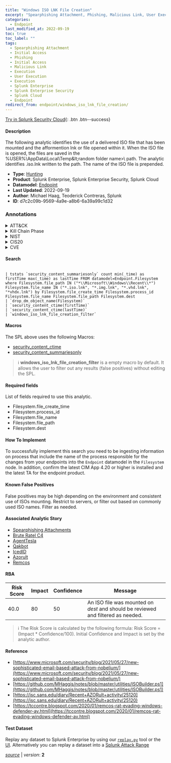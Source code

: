 ```yaml
---
title: "Windows ISO LNK File Creation"
excerpt: "Spearphishing Attachment, Phishing, Malicious Link, User Execution"
categories:
  - Endpoint
last_modified_at: 2022-09-19
toc: true
toc_label: ""
tags:
  - Spearphishing Attachment
  - Initial Access
  - Phishing
  - Initial Access
  - Malicious Link
  - Execution
  - User Execution
  - Execution
  - Splunk Enterprise
  - Splunk Enterprise Security
  - Splunk Cloud
  - Endpoint
redirect_from: endpoint/windows_iso_lnk_file_creation/
---
```




[Try in Splunk Security Cloud](https://www.splunk.com/en_us/cyber-security.html){: .btn .btn--success}

#### Description

The following analytic identifies the use of a delivered ISO file that has been mounted and the afformention lnk or file opened within it. When the ISO file is opened, the files are saved in the %USER%\AppData\Local\Temp\&lt;random folder name&gt;\ path. The analytic identifies .iso.lnk written to the path. The name of the ISO file is prepended.

- **Type**: [Hunting](https://github.com/splunk/security_content/wiki/Detection-Analytic-Types)
- **Product**: Splunk Enterprise, Splunk Enterprise Security, Splunk Cloud
- **Datamodel**: [Endpoint](https://docs.splunk.com/Documentation/CIM/latest/User/Endpoint)
- **Last Updated**: 2022-09-19
- **Author**: Michael Haag, Teoderick Contreras, Splunk
- **ID**: d7c2c09b-9569-4a9e-a8b6-6a39a99c1d32

### Annotations
<details>
  <summary>ATT&CK</summary>

<div markdown="1">

#### [ATT&CK](https://attack.mitre.org/)

| ID          | Technique   | Tactic         |
| ----------- | ----------- |--------------- |
| [T1566.001](https://attack.mitre.org/techniques/T1566/001/) | Spearphishing Attachment | Initial Access |

| [T1566](https://attack.mitre.org/techniques/T1566/) | Phishing | Initial Access |

| [T1204.001](https://attack.mitre.org/techniques/T1204/001/) | Malicious Link | Execution |

| [T1204](https://attack.mitre.org/techniques/T1204/) | User Execution | Execution |

</div>
</details>


<details>
  <summary>Kill Chain Phase</summary>

<div markdown="1">

* Delivery
* Installation


</div>
</details>


<details>
  <summary>NIST</summary>

<div markdown="1">

* DE.AE



</div>
</details>

<details>
  <summary>CIS20</summary>

<div markdown="1">

* CIS 10



</div>
</details>

<details>
  <summary>CVE</summary>

<div markdown="1">


</div>
</details>


#### Search

```

| tstats `security_content_summariesonly` count min(_time) as firstTime max(_time) as lastTime FROM datamodel=Endpoint.Filesystem where Filesystem.file_path IN ("*\\Microsoft\\Windows\\Recent\\*") Filesystem.file_name IN ("*.iso.lnk", "*.img.lnk", "*.vhd.lnk", "*vhdx.lnk") by Filesystem.file_create_time Filesystem.process_id Filesystem.file_name Filesystem.file_path Filesystem.dest 
| `drop_dm_object_name(Filesystem)` 
| `security_content_ctime(firstTime)` 
| `security_content_ctime(lastTime)` 
| `windows_iso_lnk_file_creation_filter`
```

#### Macros
The SPL above uses the following Macros:
* [security_content_ctime](https://github.com/splunk/security_content/blob/develop/macros/security_content_ctime.yml)
* [security_content_summariesonly](https://github.com/splunk/security_content/blob/develop/macros/security_content_summariesonly.yml)

> :information_source:
> **windows_iso_lnk_file_creation_filter** is a empty macro by default. It allows the user to filter out any results (false positives) without editing the SPL.



#### Required fields
List of fields required to use this analytic.
* Filesystem.file_create_time
* Filesystem.process_id
* Filesystem.file_name
* Filesystem.file_path
* Filesystem.dest



#### How To Implement
To successfully implement this search you need to be ingesting information on process that include the name of the process responsible for the changes from your endpoints into the `Endpoint` datamodel in the `Filesystem` node. In addition, confirm the latest CIM App 4.20 or higher is installed and the latest TA for the endpoint product.
#### Known False Positives
False positives may be high depending on the environment and consistent use of ISOs mounting. Restrict to servers, or filter out based on commonly used ISO names. Filter as needed.

#### Associated Analytic Story
* [Spearphishing Attachments](/stories/spearphishing_attachments)
* [Brute Ratel C4](/stories/brute_ratel_c4)
* [AgentTesla](/stories/agenttesla)
* [Qakbot](/stories/qakbot)
* [IcedID](/stories/icedid)
* [Azorult](/stories/azorult)
* [Remcos](/stories/remcos)




#### RBA

| Risk Score  | Impact      | Confidence   | Message      |
| ----------- | ----------- |--------------|--------------|
| 40.0 | 80 | 50 | An ISO file was mounted on $dest$ and should be reviewed and filtered as needed. |


> :information_source:
> The Risk Score is calculated by the following formula: Risk Score = (Impact * Confidence/100). Initial Confidence and Impact is set by the analytic author.


#### Reference

* [https://www.microsoft.com/security/blog/2021/05/27/new-sophisticated-email-based-attack-from-nobelium/](https://www.microsoft.com/security/blog/2021/05/27/new-sophisticated-email-based-attack-from-nobelium/)
* [https://github.com/MHaggis/notes/blob/master/utilities/ISOBuilder.ps1](https://github.com/MHaggis/notes/blob/master/utilities/ISOBuilder.ps1)
* [https://isc.sans.edu/diary/Recent+AZORult+activity/25120](https://isc.sans.edu/diary/Recent+AZORult+activity/25120)
* [https://tccontre.blogspot.com/2020/01/remcos-rat-evading-windows-defender-av.html](https://tccontre.blogspot.com/2020/01/remcos-rat-evading-windows-defender-av.html)



#### Test Dataset
Replay any dataset to Splunk Enterprise by using our [`replay.py`](https://github.com/splunk/attack_data#using-replaypy) tool or the [UI](https://github.com/splunk/attack_data#using-ui).
Alternatively you can replay a dataset into a [Splunk Attack Range](https://github.com/splunk/attack_range#replay-dumps-into-attack-range-splunk-server)




[*source*](https://github.com/splunk/security_content/tree/develop/detections/endpoint/windows_iso_lnk_file_creation.yml) \| *version*: **2**